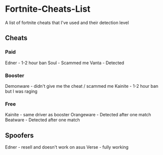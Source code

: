 # Fortnite-Cheats-List

A list of fortnite cheats that I've used and their detection level

## Cheats

### Paid
Edner - 1-2 hour ban
Soul - Scammed me
Vanta - Detected

### Booster
Demonware - didn't give me the cheat / scammed me
Kainite - 1-2 hour ban but I was raging

### Free
Kainite - same driver as booster
Orangeware - Detected after one match
Beatware - Detected after one match


## Spoofers
Edner - resell and doesn't work on asus
Verse - fully working

